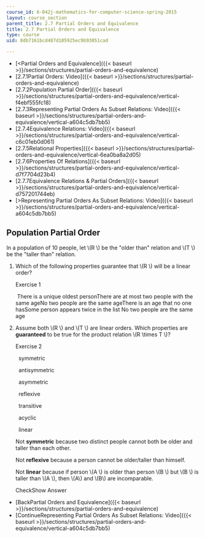 ```yaml
---
course_id: 6-042j-mathematics-for-computer-science-spring-2015
layout: course_section
parent_title: 2.7 Partial Orders and Equivalence
title: 2.7 Partial Orders and Equivalence
type: course
uid: 8db7161bcd487d105925ec9b93051cad

---
```


*   [<Partial Orders and Equivalence]({{< baseurl >}}/sections/structures/partial-orders-and-equivalence)
*   [2.7.1Partial Orders: Video]({{< baseurl >}}/sections/structures/partial-orders-and-equivalence)
*   [2.7.2Population Partial Order]({{< baseurl >}}/sections/structures/partial-orders-and-equivalence/vertical-f4ebf555fc18)
*   [2.7.3Representing Partial Orders As Subset Relations: Video]({{< baseurl >}}/sections/structures/partial-orders-and-equivalence/vertical-a604c5db7bb5)
*   [2.7.4Equivalence Relations: Video]({{< baseurl >}}/sections/structures/partial-orders-and-equivalence/vertical-c6c01eb0d061)
*   [2.7.5Relational Properties]({{< baseurl >}}/sections/structures/partial-orders-and-equivalence/vertical-6ea0ba8a2d05)
*   [2.7.6Properties Of Relations]({{< baseurl >}}/sections/structures/partial-orders-and-equivalence/vertical-d7f7704d23b4)
*   [2.7.7Equivalence Relations & Partial Orders]({{< baseurl >}}/sections/structures/partial-orders-and-equivalence/vertical-d757201744eb)
*   [\>Representing Partial Orders As Subset Relations: Video]({{< baseurl >}}/sections/structures/partial-orders-and-equivalence/vertical-a604c5db7bb5)

Population Partial Order
------------------------

  

In a population of 10 people, let \\(R \\) be the "older than" relation and \\(T \\) be the "taller than" relation.

1.  Which of the following properties guarantee that \\(R \\) will be a linear order?
    
    Exercise 1
    
    &nbsp;There is a unique oldest personThere are at most two people with the same ageNo two people are the same ageThere is an age that no one hasSome person appears twice in the list No two people are the same age&nbsp;
    
  
3.  Assume both \\(R \\) and \\(T \\) are linear orders. Which properties are **guaranteed** to be true for the product relation \\(R \\times T \\)?
    
    Exercise 2
    
    &nbsp; symmetric &nbsp;
    
    &nbsp; antisymmetric &nbsp;
    
    &nbsp; asymmetric &nbsp;
    
    &nbsp; reflexive &nbsp;
    
    &nbsp; transitive &nbsp;
    
    &nbsp; acyclic &nbsp;
    
    &nbsp; linear &nbsp;
    
    Not **symmetric** because two distinct people cannot both be older and taller than each other.
    
    Not **reflexive** because a person cannot be older/taller than himself.
    
    Not **linear** because if person \\(A \\) is older than person \\(B \\) but \\(B \\) is taller than \\(A \\), then \\(A\\) and \\(B\\) are incomparable.
    
    CheckShow Answer
    
  

*   [BackPartial Orders and Equivalence]({{< baseurl >}}/sections/structures/partial-orders-and-equivalence)
*   [ContinueRepresenting Partial Orders As Subset Relations: Video]({{< baseurl >}}/sections/structures/partial-orders-and-equivalence/vertical-a604c5db7bb5)